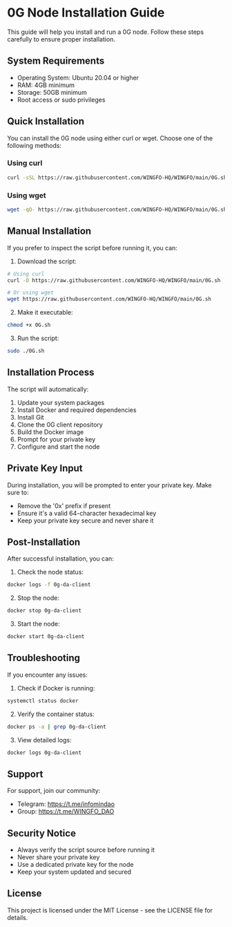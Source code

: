 # 0G Node Installation Guide

This guide will help you install and run a 0G node. Follow these steps carefully to ensure proper installation.

## System Requirements

- Operating System: Ubuntu 20.04 or higher
- RAM: 4GB minimum
- Storage: 50GB minimum
- Root access or sudo privileges

## Quick Installation

You can install the 0G node using either curl or wget. Choose one of the following methods:

### Using curl

```bash
curl -sSL https://raw.githubusercontent.com/WINGFO-HQ/WINGFO/main/0G.sh | sudo bash
```

### Using wget

```bash
wget -qO- https://raw.githubusercontent.com/WINGFO-HQ/WINGFO/main/0G.sh | sudo bash
```

## Manual Installation

If you prefer to inspect the script before running it, you can:

1. Download the script:

```bash
# Using curl
curl -O https://raw.githubusercontent.com/WINGFO-HQ/WINGFO/main/0G.sh

# Or using wget
wget https://raw.githubusercontent.com/WINGFO-HQ/WINGFO/main/0G.sh
```

2. Make it executable:

```bash
chmod +x 0G.sh
```

3. Run the script:

```bash
sudo ./0G.sh
```

## Installation Process

The script will automatically:

1. Update your system packages
2. Install Docker and required dependencies
3. Install Git
4. Clone the 0G client repository
5. Build the Docker image
6. Prompt for your private key
7. Configure and start the node

## Private Key Input

During installation, you will be prompted to enter your private key. Make sure to:

- Remove the '0x' prefix if present
- Ensure it's a valid 64-character hexadecimal key
- Keep your private key secure and never share it

## Post-Installation

After successful installation, you can:

1. Check the node status:

```bash
docker logs -f 0g-da-client
```

2. Stop the node:

```bash
docker stop 0g-da-client
```

3. Start the node:

```bash
docker start 0g-da-client
```

## Troubleshooting

If you encounter any issues:

1. Check if Docker is running:

```bash
systemctl status docker
```

2. Verify the container status:

```bash
docker ps -a | grep 0g-da-client
```

3. View detailed logs:

```bash
docker logs 0g-da-client
```

## Support

For support, join our community:

- Telegram: https://t.me/infomindao
- Group: https://t.me/WINGFO_DAO

## Security Notice

- Always verify the script source before running it
- Never share your private key
- Use a dedicated private key for the node
- Keep your system updated and secured

## License

This project is licensed under the MIT License - see the LICENSE file for details.
